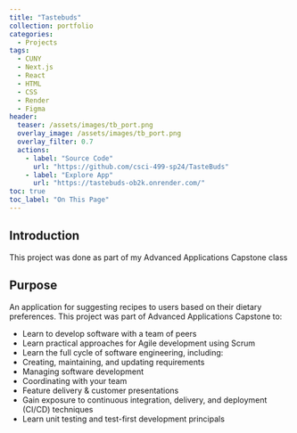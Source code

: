 ```yaml
---
title: "Tastebuds"
collection: portfolio
categories:
  - Projects
tags:
  - CUNY
  - Next.js
  - React
  - HTML
  - CSS
  - Render
  - Figma
header:
  teaser: /assets/images/tb_port.png
  overlay_image: /assets/images/tb_port.png
  overlay_filter: 0.7
  actions:
    - label: "Source Code"
      url: "https://github.com/csci-499-sp24/TasteBuds"
    - label: "Explore App"
      url: "https://tastebuds-ob2k.onrender.com/"
toc: true
toc_label: "On This Page"
---
```


## Introduction
This project was done as part of my Advanced Applications Capstone class


## Purpose
An application for suggesting recipes to users based on their dietary preferences. This project was part of Advanced Applications Capstone to:
- Learn to develop software with a team of peers
- Learn practical approaches for Agile development using Scrum
- Learn the full cycle of software engineering, including:
- Creating, maintaining, and updating requirements
- Managing software development
- Coordinating with your team
- Feature delivery & customer presentations
- Gain exposure to continuous integration, delivery, and deployment (CI/CD) techniques
- Learn unit testing and test-first development principals

